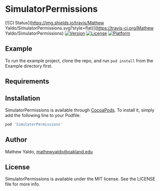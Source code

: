 # SimulatorPermissions

[![CI Status](https://img.shields.io/travis/Mathew Yaldo/SimulatorPermissions.svg?style=flat)](https://travis-ci.org/Mathew Yaldo/SimulatorPermissions)
[![Version](https://img.shields.io/cocoapods/v/SimulatorPermissions.svg?style=flat)](https://cocoapods.org/pods/SimulatorPermissions)
[![License](https://img.shields.io/cocoapods/l/SimulatorPermissions.svg?style=flat)](https://cocoapods.org/pods/SimulatorPermissions)
[![Platform](https://img.shields.io/cocoapods/p/SimulatorPermissions.svg?style=flat)](https://cocoapods.org/pods/SimulatorPermissions)

## Example

To run the example project, clone the repo, and run `pod install` from the Example directory first.

## Requirements

## Installation

SimulatorPermissions is available through [CocoaPods](https://cocoapods.org). To install
it, simply add the following line to your Podfile:

```ruby
pod 'SimulatorPermissions'
```

## Author

Mathew Yaldo, mathewyaldo@oakland.edu

## License

SimulatorPermissions is available under the MIT license. See the LICENSE file for more info.
